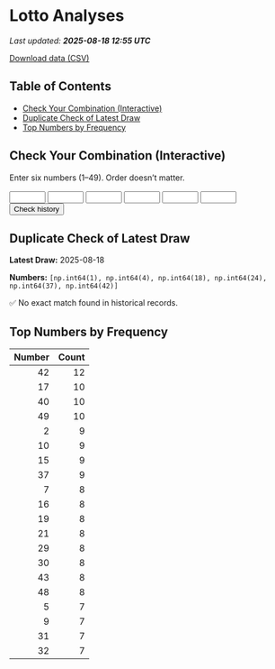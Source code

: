 # Lotto Analyses

_Last updated: **2025-08-18 12:55 UTC**_

[Download data (CSV)](./assets/sgtoto.csv)

## Table of Contents
- [Check Your Combination (Interactive)](#check-your-combination-(interactive))
- [Duplicate Check of Latest Draw](#duplicate-check-of-latest-draw)
- [Top Numbers by Frequency](#top-numbers-by-frequency)


## Check Your Combination (Interactive)

Enter six numbers (1–49). Order doesn’t matter.

<div id="combo-lookup" style="margin: 1rem 0;">
  <input id="n1" type="number" min="1" max="49" style="width:4rem;"> 
  <input id="n2" type="number" min="1" max="49" style="width:4rem;">
  <input id="n3" type="number" min="1" max="49" style="width:4rem;">
  <input id="n4" type="number" min="1" max="49" style="width:4rem;">
  <input id="n5" type="number" min="1" max="49" style="width:4rem;">
  <input id="n6" type="number" min="1" max="49" style="width:4rem;">
  <button id="lookup-btn">Check history</button>
  <div id="lookup-result" style="margin-top:0.5rem;font-weight:600;"></div>
</div>

<script src="./assets/lookup.js"></script>

## Duplicate Check of Latest Draw

**Latest Draw:** 2025-08-18

**Numbers:** `[np.int64(1), np.int64(4), np.int64(18), np.int64(24), np.int64(37), np.int64(42)]`

✅ No exact match found in historical records.

## Top Numbers by Frequency

| Number | Count |
|---:|---:|
| 42 | 12 |
| 17 | 10 |
| 40 | 10 |
| 49 | 10 |
| 2 | 9 |
| 10 | 9 |
| 15 | 9 |
| 37 | 9 |
| 7 | 8 |
| 16 | 8 |
| 19 | 8 |
| 21 | 8 |
| 29 | 8 |
| 30 | 8 |
| 43 | 8 |
| 48 | 8 |
| 5 | 7 |
| 9 | 7 |
| 31 | 7 |
| 32 | 7 |
